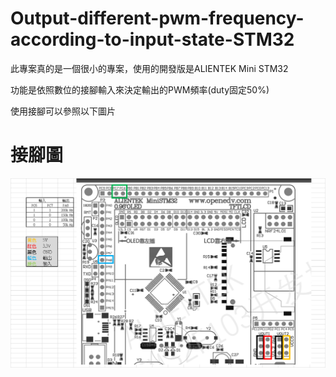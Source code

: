 # Output-different-pwm-frequency-according-to-input-state-STM32
  此專案真的是一個很小的專案，使用的開發版是ALIENTEK Mini STM32
  
  功能是依照數位的接腳輸入來決定輸出的PWM頻率(duty固定50%)
  
  使用接腳可以參照以下圖片
  
# 接腳圖
  ![1](https://github.com/Relhely/Output-different-pwm-frequency-according-to-input-state-STM32-/blob/main/Picture/123.png)
